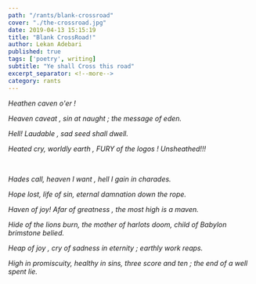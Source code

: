 ```yaml
---
path: "/rants/blank-crossroad"
cover: "./the-crossroad.jpg"
date: 2019-04-13 15:15:19
title: "Blank CrossRoad!"
author: Lekan Adebari
published: true
tags: ['poetry', writing]
subtitle: "Ye shall Cross this road"
excerpt_separator: <!--more-->
category: rants
---
```


*Heathen caven o'er !*

*Heaven caveat , sin at naught ; the message of eden.*

*Hell! Laudable , sad seed shall dwell.*

*Heated cry, worldly earth , FURY of the logos ! Unsheathed!!!*

<br>
<!--more-->

*Hades call, heaven I want , hell I gain in charades.*

*Hope lost, life of sin, eternal damnation down the rope.*

*Haven of joy! Afar of greatness , the most high is a maven.*

*Hide of the lions burn, the mother of harlots doom, child of Babylon brimstone belied.*

*Heap of joy , cry of sadness in eternity ; earthly work reaps.*

*High in promiscuity, healthy in sins, three score and ten ; the end of a well spent lie.*


